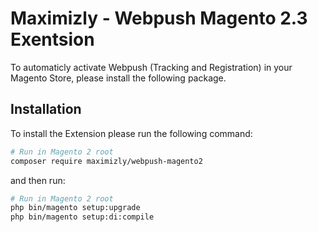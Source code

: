 # Maximizly - Webpush Magento 2.3 Exentsion

To automaticly activate Webpush (Tracking and Registration) in your Magento Store, please install the following package.

## Installation

To install the Extension please run the following command:

``` bash
# Run in Magento 2 root
composer require maximizly/webpush-magento2
```
and then run:

``` bash
# Run in Magento 2 root
php bin/magento setup:upgrade
php bin/magento setup:di:compile
```
